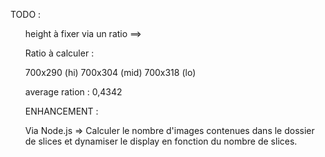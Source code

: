 TODO :

<ul> height à fixer via un ratio ==>

Ratio à calculer :

700x290 (hi)
700x304 (mid)
700x318 (lo)

average 
ration : 0,4342


ENHANCEMENT :

Via Node.js =>
Calculer le nombre d'images contenues dans le dossier de slices et dynamiser le display en fonction du nombre de slices.